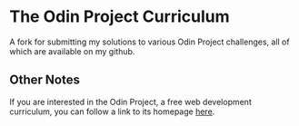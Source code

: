 # The Odin Project Curriculum

A fork for submitting my solutions to various Odin Project challenges, all of which are available on my github.

## Other Notes

If you are interested in the Odin Project, a free web development curriculum, you can follow a link to its homepage [here](http://theodinproject.com).
